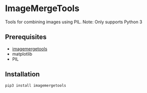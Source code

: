 # ImageMergeTools
Tools for combining images using PIL. Note: Only supports Python 3

## Prerequisites
 - [imagemergetools](https://github.com/Chenkail/imagemergetools)
 - matplotlib
 - PIL

## Installation
```
pip3 install imagemergetools
```

